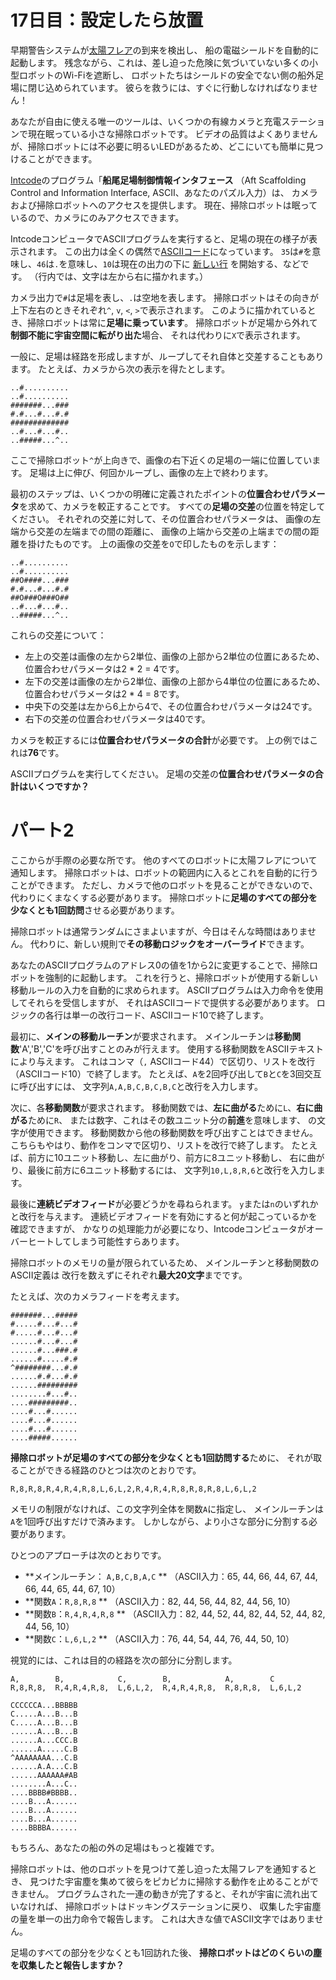 # 17日目：設定したら放置 #

早期警告システムが[太陽フレア](https://ja.wikipedia.org/wiki/%E5%A4%AA%E9%99%BD%E3%83%95%E3%83%AC%E3%82%A2)の到来を検出し、
船の電磁シールドを自動的に起動します。
残念ながら、これは、差し迫った危険に気づいていない多くの小型ロボットのWi-Fiを遮断し、
ロボットたちはシールドの安全でない側の船外足場に閉じ込められています。
彼らを救うには、すぐに行動しなければなりません！

あなたが自由に使える唯一のツールは、いくつかの有線カメラと充電ステーションで現在眠っている小さな掃除ロボットです。
ビデオの品質はよくありませんが、掃除ロボットには不必要に明るいLEDがあるため、どこにいても簡単に見つけることができます。

[Intcode](../day9/quiz.md)のプログラム「**船尾足場制御情報インタフェース**
（Aft Scaffolding Control and Information Interface, ASCII、あなたのパズル入力）は、
カメラおよび掃除ロボットへのアクセスを提供します。
現在、掃除ロボットは眠っているので、カメラにのみアクセスできます。

IntcodeコンピュータでASCIIプログラムを実行すると、足場の現在の様子が表示されます。
この出力は全くの偶然で[ASCIIコード](https://ja.wikipedia.org/wiki/ASCII)になっています。
`35`は`#`を意味し、`46`は`.`を意味し、`10`は現在の出力の下に
[新しい行](https://ja.wikipedia.org/wiki/%E6%94%B9%E8%A1%8C%E3%82%B3%E3%83%BC%E3%83%89#%E3%83%97%E3%83%AD%E3%82%B0%E3%83%A9%E3%83%9F%E3%83%B3%E3%82%B0%E3%81%AB%E3%81%8A%E3%81%91%E3%82%8B%E6%94%B9%E8%A1%8C%E3%82%B3%E3%83%BC%E3%83%89)
を開始する、などです。
（行内では、文字は左から右に描かれます。）

カメラ出力で`#`は足場を表し、`.`は空地を表します。
掃除ロボットはその向きが上下左右のときそれぞれ`^`, `v`, `<`, `>`で表示されます。
このように描かれているとき、掃除ロボットは常に**足場に乗っています**。
掃除ロボットが足場から外れて**制御不能に宇宙空間に転がり出た**場合、
それは代わりに`X`で表示されます。

一般に、足場は経路を形成しますが、ループしてそれ自体と交差することもあります。
たとえば、カメラから次の表示を得たとします。

```
..#..........
..#..........
#######...###
#.#...#...#.#
#############
..#...#...#..
..#####...^..
```

ここで掃除ロボット`^`が上向きで、画像の右下近くの足場の一端に位置しています。
足場は上に伸び、何回かループし、画像の左上で終わります。

最初のステップは、いくつかの明確に定義されたポイントの**位置合わせパラメータ**を求めて、カメラを較正することです。
すべての**足場の交差**の位置を特定してください。
それぞれの交差に対して、その位置合わせパラメータは、
画像の左端から交差の左端までの間の距離に、
画像の上端から交差の上端までの間の距離を掛けたものです。
上の画像の交差を`O`で印したものを示します：

```
..#..........
..#..........
##O####...###
#.#...#...#.#
##O###O###O##
..#...#...#..
..#####...^..
```

これらの交差について：

- 左上の交差は画像の左から2単位、画像の上部から2単位の位置にあるため、位置合わせパラメータは2 * 2 = 4です。
- 左下の交差は画像の左から2単位、画像の上部から4単位の位置にあるため、位置合わせパラメータは2 * 4 = 8です。
- 中央下の交差は左から6上から4で、その位置合わせパラメータは24です。
- 右下の交差の位置合わせパラメータは40です。

カメラを較正するには**位置合わせパラメータの合計**が必要です。
上の例ではこれは**76**です。

ASCIIプログラムを実行してください。
足場の交差の**位置合わせパラメータの合計はいくつですか？**

# パート2 #

ここからが手際の必要な所です。
他のすべてのロボットに太陽フレアについて通知します。
掃除ロボットは、ロボットの範囲内に入るとこれを自動的に行うことができます。
ただし、カメラで他のロボットを見ることができないので、代わりにくまなくする必要があります。
掃除ロボットに**足場のすべての部分を少なくとも1回訪問**させる必要があります。

掃除ロボットは通常ランダムにさまよいますが、今日はそんな時間はありません。
代わりに、新しい規則で**その移動ロジックをオーバーライド**できます。

あなたのASCIIプログラムのアドレス0の値を1から2に変更することで、掃除ロボットを強制的に起動します。
これを行うと、掃除ロボットが使用する新しい移動ルールの入力を自動的に求められます。
ASCIIプログラムは入力命令を使用してそれらを受信しますが、
それはASCIIコードで提供する必要があります。
ロジックの各行は単一の改行コード、ASCIIコード10で終了します。

最初に、**メインの移動ルーチン**が要求されます。
メインルーチンは**移動関数**'A','B','C'を呼び出すことのみが行えます。
使用する移動関数をASCIIテキストにより与えます。
これはコンマ（`,` ASCIIコード44）で区切り、リストを改行（ASCIIコード10）で終了します。
たとえば、`A`を2回呼び出して`B`と`C`を3回交互に呼び出すには、
文字列`A,A,B,C,B,C,B,C`と改行を入力します。

次に、各**移動関数**が要求されます。
移動関数では、**左に曲がる**ために`L`、**右に曲がる**ために`R`、
または数字、これはその数ユニット分の**前進**を意味します、
の文字が使用できます。
移動関数から他の移動関数を呼び出すことはできません。
こちらもやはり、動作をコンマで区切り、リストを改行で終了します。
たとえば、前方に10ユニット移動し、左に曲がり、前方に8ユニット移動し、
右に曲がり、最後に前方に6ユニット移動するには、
文字列`10,L,8,R,6`と改行を入力します。

最後に**連続ビデオフィード**が必要どうかを尋ねられます。
`y`または`n`のいずれかと改行を与えます。
連続ビデオフィードを有効にすると何が起こっているかを確認できますが、
かなりの処理能力が必要になり、Intcodeコンピュータがオーバーヒートしてしまう可能性すらあります。

掃除ロボットのメモリの量が限られているため、
メインルーチンと移動関数のASCII定義は
改行を数えずにそれぞれ**最大20文字**までです。

たとえば、次のカメラフィードを考えます。

```
#######...#####
#.....#...#...#
#.....#...#...#
......#...#...#
......#...###.#
......#.....#.#
^########...#.#
......#.#...#.#
......#########
........#...#..
....#########..
....#...#......
....#...#......
....#...#......
....#####......
```

**掃除ロボットが足場のすべての部分を少なくとも1回訪問する**ために、
それが取ることができる経路のひとつは次のとおりです。

```
R,8,R,8,R,4,R,4,R,8,L,6,L,2,R,4,R,4,R,8,R,8,R,8,L,6,L,2
```

メモリの制限がなければ、この文字列全体を関数`A`に指定し、
メインルーチンは`A`を1回呼び出すだけで済みます。
しかしながら、より小さな部分に分割する必要があります。

ひとつのアプローチは次のとおりです。

- **メインルーチン： `A,B,C,B,A,C` **
（ASCII入力：65, 44, 66, 44, 67, 44, 66, 44, 65, 44, 67, 10）
- **関数`A`：`R,8,R,8` **
（ASCII入力：82, 44, 56, 44, 82, 44, 56, 10）
- **関数`B`：`R,4,R,4,R,8` **
（ASCII入力：82, 44, 52, 44, 82, 44, 52, 44, 82, 44, 56, 10）
- **関数`C`：`L,6,L,2` **
（ASCII入力：76, 44, 54, 44, 76, 44, 50, 10）

視覚的には、これは目的の経路を次の部分に分割します。

```
A,        B,            C,        B,            A,        C
R,8,R,8,  R,4,R,4,R,8,  L,6,L,2,  R,4,R,4,R,8,  R,8,R,8,  L,6,L,2

CCCCCCA...BBBBB
C.....A...B...B
C.....A...B...B
......A...B...B
......A...CCC.B
......A.....C.B
^AAAAAAAA...C.B
......A.A...C.B
......AAAAAA#AB
........A...C..
....BBBB#BBBB..
....B...A......
....B...A......
....B...A......
....BBBBA......
```

もちろん、あなたの船の外の足場はもっと複雑です。

掃除ロボットは、他のロボットを見つけて差し迫った太陽フレアを通知するとき、
見つけた宇宙塵を集めて彼らをピカピカに掃除する動作を止めることができません。
プログラムされた一連の動きが完了すると、それが宇宙に流れ出ていなければ、
掃除ロボットはドッキングステーションに戻り、
収集した宇宙塵の量を単一の出力命令で報告します。
これは大きな値でASCII文字ではありません。

足場のすべての部分を少なくとも1回訪れた後、
**掃除ロボットはどのくらいの塵を収集したと報告しますか？**
